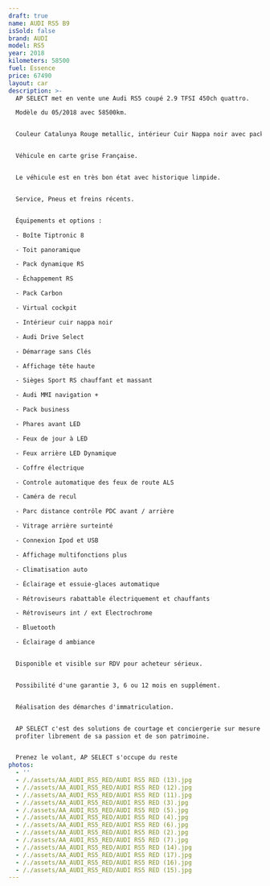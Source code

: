 ```yaml
---
draft: true
name: AUDI RS5 B9
isSold: false
brand: AUDI
model: RS5
year: 2018
kilometers: 58500
fuel: Essence
price: 67490
layout: car
description: >-
  AP SELECT met en vente une Audi RS5 coupé 2.9 TFSI 450ch quattro.

  Modèle du 05/2018 avec 58500km.


  Couleur Catalunya Rouge metallic, intérieur Cuir Nappa noir avec pack Carbon


  Véhicule en carte grise Française.


  Le véhicule est en très bon état avec historique limpide.


  Service, Pneus et freins récents.


  Équipements et options :

  - Boîte Tiptronic 8

  - Toit panoramique

  - Pack dynamique RS

  - Échappement RS

  - Pack Carbon

  - Virtual cockpit

  - Intérieur cuir nappa noir

  - Audi Drive Select

  - Démarrage sans Clés

  - Affichage tête haute

  - Sièges Sport RS chauffant et massant

  - Audi MMI navigation +

  - Pack business

  - Phares avant LED

  - Feux de jour à LED

  - Feux arrière LED Dynamique

  - Coffre électrique

  - Controle automatique des feux de route ALS

  - Caméra de recul

  - Parc distance contrôle PDC avant / arrière

  - Vitrage arrière surteinté

  - Connexion Ipod et USB

  - Affichage multifonctions plus

  - Climatisation auto

  - Éclairage et essuie-glaces automatique

  - Rétroviseurs rabattable électriquement et chauffants

  - Rétroviseurs int / ext Electrochrome

  - Bluetooth

  - Éclairage d ambiance


  Disponible et visible sur RDV pour acheteur sérieux.


  Possibilité d'une garantie 3, 6 ou 12 mois en supplément.


  Réalisation des démarches d'immatriculation.


  AP SELECT c'est des solutions de courtage et conciergerie sur mesure pour
  profiter librement de sa passion et de son patrimoine.


  Prenez le volant, AP SELECT s'occupe du reste
photos:
  - ''
  - /./assets/AA_AUDI_RS5_RED/AUDI RS5 RED (13).jpg
  - /./assets/AA_AUDI_RS5_RED/AUDI RS5 RED (12).jpg
  - /./assets/AA_AUDI_RS5_RED/AUDI RS5 RED (11).jpg
  - /./assets/AA_AUDI_RS5_RED/AUDI RS5 RED (3).jpg
  - /./assets/AA_AUDI_RS5_RED/AUDI RS5 RED (5).jpg
  - /./assets/AA_AUDI_RS5_RED/AUDI RS5 RED (4).jpg
  - /./assets/AA_AUDI_RS5_RED/AUDI RS5 RED (6).jpg
  - /./assets/AA_AUDI_RS5_RED/AUDI RS5 RED (2).jpg
  - /./assets/AA_AUDI_RS5_RED/AUDI RS5 RED (7).jpg
  - /./assets/AA_AUDI_RS5_RED/AUDI RS5 RED (14).jpg
  - /./assets/AA_AUDI_RS5_RED/AUDI RS5 RED (17).jpg
  - /./assets/AA_AUDI_RS5_RED/AUDI RS5 RED (16).jpg
  - /./assets/AA_AUDI_RS5_RED/AUDI RS5 RED (15).jpg
---
```





